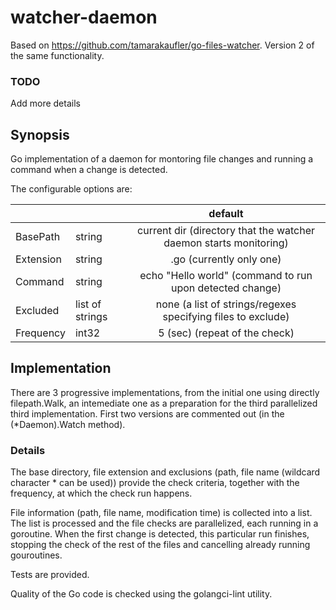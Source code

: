 # watcher-daemon

Based on https://github.com/tamarakaufler/go-files-watcher. Version 2 of the same functionality.

### TODO
Add more details

## Synopsis

Go implementation of a daemon for montoring file changes and running a command when a change is detected.

The configurable options are:

|                |                  |                default                                        |
|:---------------|:-----------------|:-------------------------------------------------------------:|
|  BasePath      |  string          |   current dir (directory that the watcher daemon starts monitoring) |
|  Extension     |  string          |   .go (currently only one)                                    |
|  Command       |  string          |   echo "Hello world" (command to run upon detected change)    |
|  Excluded      |  list of strings |   none (a list of strings/regexes specifying files to exclude) |                            |
|  Frequency     |  int32           |   5 (sec) (repeat of the check)                               |

## Implementation

There are 3 progressive implementations, from the initial one using directly filepath.Walk,
an intemediate one as a preparation for the third parallelized third implementation. First two
versions are commented out (in the (*Daemon).Watch method).

### Details

The base directory, file extension and exclusions (path, file name (wildcard character * can be used))
provide the check criteria, together with the frequency, at which the check run happens.

File information (path, file name, modification time) is collected into a list.
The list is processed and the file checks are parallelized, each running in a goroutine. When
the first change is detected, this particular run finishes, stopping the check of the rest
of the files and cancelling already running gouroutines.

Tests are provided.

Quality of the Go code is checked using the golangci-lint utility.
